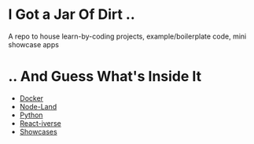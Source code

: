 <!-- @format -->

# I Got a Jar Of Dirt ..

A repo to house learn-by-coding projects, example/boilerplate code, mini showcase apps

# .. And Guess What's Inside It

-  [Docker](docker/)
-  [Node-Land](node-land/)
-  [Python](python/)
-  [React-iverse](reactiverse/)
-  [Showcases](showcases/)
